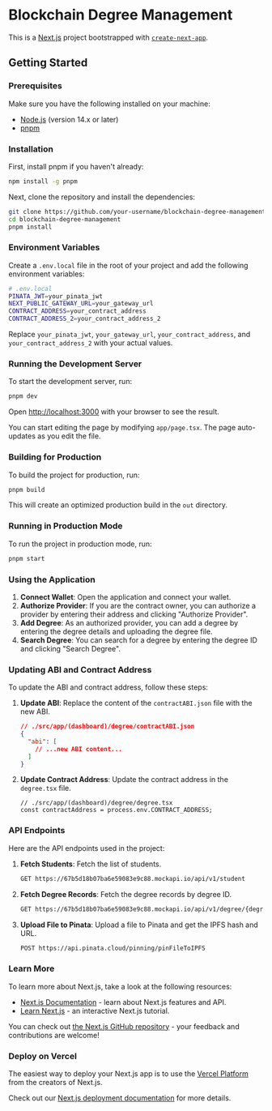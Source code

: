 # Blockchain Degree Management

This is a [Next.js](https://nextjs.org) project bootstrapped with [`create-next-app`](https://nextjs.org/docs/app/api-reference/cli/create-next-app).

## Getting Started

### Prerequisites

Make sure you have the following installed on your machine:

- [Node.js](https://nodejs.org/) (version 14.x or later)
- [pnpm](https://pnpm.io/)

### Installation

First, install pnpm if you haven't already:

```bash
npm install -g pnpm
```

Next, clone the repository and install the dependencies:

```bash
git clone https://github.com/your-username/blockchain-degree-management.git
cd blockchain-degree-management
pnpm install
```

### Environment Variables

Create a `.env.local` file in the root of your project and add the following environment variables:

```bash
# .env.local
PINATA_JWT=your_pinata_jwt
NEXT_PUBLIC_GATEWAY_URL=your_gateway_url
CONTRACT_ADDRESS=your_contract_address
CONTRACT_ADDRESS_2=your_contract_address_2
```

Replace `your_pinata_jwt`, `your_gateway_url`, `your_contract_address`, and `your_contract_address_2` with your actual values.

### Running the Development Server

To start the development server, run:

```bash
pnpm dev
```

Open [http://localhost:3000](http://localhost:3000) with your browser to see the result.

You can start editing the page by modifying `app/page.tsx`. The page auto-updates as you edit the file.

### Building for Production

To build the project for production, run:

```bash
pnpm build
```

This will create an optimized production build in the `out` directory.

### Running in Production Mode

To run the project in production mode, run:

```bash
pnpm start
```

### Using the Application

1. **Connect Wallet**: Open the application and connect your wallet.
2. **Authorize Provider**: If you are the contract owner, you can authorize a provider by entering their address and clicking "Authorize Provider".
3. **Add Degree**: As an authorized provider, you can add a degree by entering the degree details and uploading the degree file.
4. **Search Degree**: You can search for a degree by entering the degree ID and clicking "Search Degree".

### Updating ABI and Contract Address

To update the ABI and contract address, follow these steps:

1. **Update ABI**: Replace the content of the `contractABI.json` file with the new ABI.
   ```json
   // ./src/app/(dashboard)/degree/contractABI.json
   {
     "abi": [
       // ...new ABI content...
     ]
   }
   ```

2. **Update Contract Address**: Update the contract address in the `degree.tsx` file.
   ```tsx
   // ./src/app/(dashboard)/degree/degree.tsx
   const contractAddress = process.env.CONTRACT_ADDRESS;
   ```

### API Endpoints

Here are the API endpoints used in the project:

1. **Fetch Students**: Fetch the list of students.
   ```bash
   GET https://67b5d18b07ba6e59083e9c88.mockapi.io/api/v1/student
   ```

2. **Fetch Degree Records**: Fetch the degree records by degree ID.
   ```bash
   GET https://67b5d18b07ba6e59083e9c88.mockapi.io/api/v1/degree/{degreeId}
   ```

3. **Upload File to Pinata**: Upload a file to Pinata and get the IPFS hash and URL.
   ```bash
   POST https://api.pinata.cloud/pinning/pinFileToIPFS
   ```

### Learn More

To learn more about Next.js, take a look at the following resources:

- [Next.js Documentation](https://nextjs.org/docs) - learn about Next.js features and API.
- [Learn Next.js](https://nextjs.org/learn) - an interactive Next.js tutorial.

You can check out [the Next.js GitHub repository](https://github.com/vercel/next.js) - your feedback and contributions are welcome!

### Deploy on Vercel

The easiest way to deploy your Next.js app is to use the [Vercel Platform](https://vercel.com/new?utm_medium=default-template&filter=next.js&utm_source=create-next-app&utm_campaign=create-next-app-readme) from the creators of Next.js.

Check out our [Next.js deployment documentation](https://nextjs.org/docs/app/building-your-application/deploying) for more details.